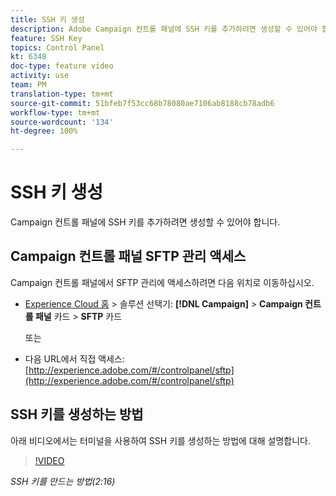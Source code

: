 ```yaml
---
title: SSH 키 생성
description: Adobe Campaign 컨트롤 패널에 SSH 키를 추가하려면 생성할 수 있어야 합니다. 아래 비디오에서는 터미널을 사용하여 SSH 키를 생성하는 방법에 대해 설명합니다.
feature: SSH Key
topics: Control Panel
kt: 6348
doc-type: feature video
activity: use
team: PM
translation-type: tm+mt
source-git-commit: 51bfeb7f53cc68b78080ae7106ab8188cb78adb6
workflow-type: tm+mt
source-wordcount: '134'
ht-degree: 100%

---
```



# SSH 키 생성

Campaign 컨트롤 패널에 SSH 키를 추가하려면 생성할 수 있어야 합니다.

## Campaign 컨트롤 패널 SFTP 관리 액세스

Campaign 컨트롤 패널에서 SFTP 관리에 액세스하려면 다음 위치로 이동하십시오.

* [Experience Cloud 홈](https://experience.adobe.com/#/home) > 솔루션 선택기: **[!DNL Campaign]** > **Campaign 컨트롤 패널** 카드 > **SFTP** 카드

   또는
* 다음 URL에서 직접 액세스: [http://experience.adobe.com/#/controlpanel/sftp](http://experience.adobe.com/#/controlpanel/sftp)

## SSH 키를 생성하는 방법

아래 비디오에서는 터미널을 사용하여 SSH 키를 생성하는 방법에 대해 설명합니다.

>[!VIDEO](https://video.tv.adobe.com/v/27259?quality=12)

*SSH 키를 만드는 방법(2:16)*